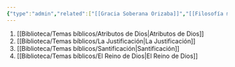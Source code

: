 ```yaml
---
{"type":"admin","related":["[[Gracia Soberana Orizaba]]","[[Filosofía ministerial de Gracia Soberana Orizaba]]","[[07 Convicciones para la dirección de la Iglesia]]"],"dg-publish":true,"permalink":"/convicciones-centrales/ministerial/redencion-y-ministerio/","dgPassFrontmatter":true}
---
```


1. [[Biblioteca/Temas bíblicos/Atributos de Dios\|Atributos de Dios]]
2. [[Biblioteca/Temas bíblicos/La Justificación\|La Justificación]]
3. [[Biblioteca/Temas bíblicos/Santificación\|Santificación]]
4. [[Biblioteca/Temas bíblicos/El Reino de Dios\|El Reino de Dios]]